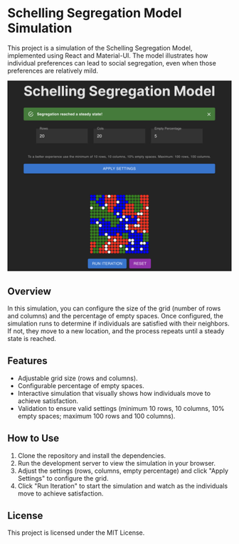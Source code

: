# Schelling Segregation Model Simulation

This project is a simulation of the Schelling Segregation Model, implemented using React and Material-UI. The model illustrates how individual preferences can lead to social segregation, even when those preferences are relatively mild.


![Schelling Segregation Model](src/assets/schelling-segregation-model.png)

## Overview

In this simulation, you can configure the size of the grid (number of rows and columns) and the percentage of empty spaces. Once configured, the simulation runs to determine if individuals are satisfied with their neighbors. If not, they move to a new location, and the process repeats until a steady state is reached.

## Features

- Adjustable grid size (rows and columns).
- Configurable percentage of empty spaces.
- Interactive simulation that visually shows how individuals move to achieve satisfaction.
- Validation to ensure valid settings (minimum 10 rows, 10 columns, 10% empty spaces; maximum 100 rows and 100 columns).

## How to Use

1. Clone the repository and install the dependencies.
2. Run the development server to view the simulation in your browser.
3. Adjust the settings (rows, columns, empty percentage) and click "Apply Settings" to configure the grid.
4. Click "Run Iteration" to start the simulation and watch as the individuals move to achieve satisfaction.

## License

This project is licensed under the MIT License.
